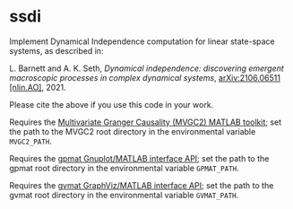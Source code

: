 # ssdi
Implement Dynamical Independence computation for linear state-space systems, as described in:

L. Barnett and A. K. Seth, _Dynamical independence: discovering emergent macroscopic processes in complex dynamical systems_, [arXiv:2106.06511 [nlin.AO]](https://arxiv.org/abs/2106.06511), 2021.

Please cite the above if you use this code in your work.

Requires the [Multivariate Granger Causality (MVGC2) MATLAB toolkit](https://github.com/lcbarnett/MVGC2); set the path to the MVGC2 root directory in the environmental variable `MVGC2_PATH`.

Requires the [gpmat Gnuplot/MATLAB interface API](https://github.com/lcbarnett/gpmat); set the path to the gpmat root directory in the environmental variable `GPMAT_PATH`.

Requires the [gvmat GraphViz/MATLAB interface API](https://github.com/lcbarnett/gvmat); set the path to the gvmat root directory in the environmental variable `GVMAT_PATH`.
